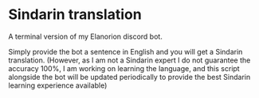 # Sindarin translation

A terminal version of my Elanorion discord bot.

Simply provide the bot a sentence in English and you will get a Sindarin translation. (However, as I am not a Sindarin expert I do not guarantee the accuracy 100%, I am working on learning the language, and this script alongside the bot will be updated periodically to provide the best Sindarin learning experience available)

